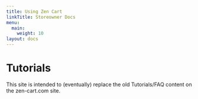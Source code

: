 ```yaml
---
title: Using Zen Cart
linkTitle: Storeowner Docs
menu:
  main:
    weight: 10
layout: docs
---
```


# Tutorials

This site is intended to (eventually) replace the old Tutorials/FAQ content on the zen-cart.com site. 

